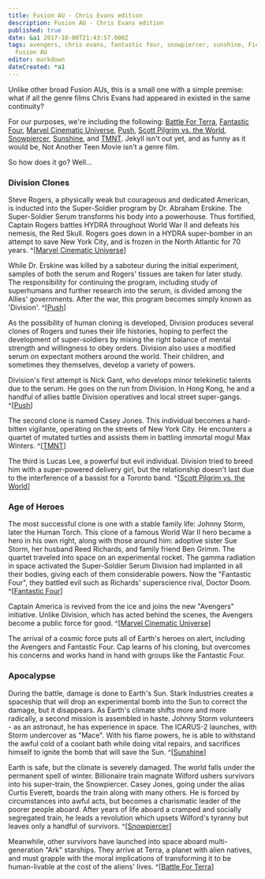 ```yaml
---
title: Fusion AU - Chris Evans edition
description: Fusion AU - Chris Evans edition
published: true
date: &a1 2017-10-08T21:43:57.000Z
tags: avengers, chris evans, fantastic four, snowpiercer, sunshine, Fiction,
  Fusion AU
editor: markdown
dateCreated: *a1
---
```


Unlike other broad Fusion AUs, this is a small one with a simple premise:
what if all the genre films Chris Evans had appeared in existed in the same continuity?

<!-- more -->

For our purposes, we're including the following:
[Battle For Terra],
[Fantastic Four],
[Marvel Cinematic Universe],
[Push],
[Scott Pilgrim vs. the World],
[Snowpiercer],
[Sunshine], and
[TMNT].
Jekyll isn't out yet, and as funny as it would be, Not Another Teen Movie isn't a genre film.

So how does it go? Well...

### Division Clones

Steve Rogers, a physically weak but courageous and dedicated American,
is inducted into the Super-Soldier program by Dr. Abraham Erskine.
The Super-Soldier Serum transforms his body into a powerhouse.
Thus fortified, Captain Rogers battles HYDRA throughout World War II
and defeats his nemesis, the Red Skull.
Rogers goes down in a HYDRA super-bomber in an attempt to save New York City,
and is frozen in the North Atlantic for 70 years.
^[[Marvel Cinematic Universe]]

While Dr. Erskine was killed by a saboteur during the initial experiment,
samples of both the serum and Rogers' tissues are taken for later study.
The responsibility for continuing the program, including study of superhumans
and further research into the serum, is divided among the Allies' governments.
After the war, this program becomes simply known as 'Division'. ^[[Push]]

As the possibility of human cloning is developed,
Division produces several clones of Rogers
and tunes their life histories,
hoping to perfect the development of super-soldiers
by mixing the right balance of mental strength and willingness to obey orders.
Division also uses a modified serum on expectant mothers around the world.
Their children, and sometimes they themselves,
develop a variety of powers.

Division's first attempt is Nick Gant, who develops minor telekinetic talents due to the serum.
He goes on the run from Division.
In Hong Kong, he and a handful of allies battle Division operatives and local street super-gangs.
^[[Push]]

The second clone is named Casey Jones.
This individual becomes a hard-bitten vigilante,
operating on the streets of New York City.
He encounters a quartet of mutated turtles
and assists them in battling immortal mogul Max Winters.
^[[TMNT]]

The third is Lucas Lee, a powerful but evil individual.
Division tried to breed him with a super-powered delivery girl,
but the relationship doesn't last due to the interference
of a bassist for a Toronto band.
^[[Scott Pilgrim vs. the World]]

### Age of Heroes

The most successful clone is one with a stable family life:
Johnny Storm, later the Human Torch.
This clone of a famous World War II hero
became a hero in his own right,
along with those around him: adoptive sister Sue Storm,
her husband Reed Richards, and family friend Ben Grimm.
The quartet traveled into space on an experimental rocket.
The gamma radiation in space activated the Super-Soldier Serum
Division had implanted in all their bodies,
giving each of them considerable powers.
Now the "Fantastic Four", they battled evil such as Richards'
superscience rival, Doctor Doom.
^[[Fantastic Four]]

Captain America is revived from the ice
and joins the new "Avengers" initiative.
Unlike Division, which has acted behind the scenes,
the Avengers become a public force for good.
^[[Marvel Cinematic Universe]]

The arrival of a cosmic force puts all of Earth's heroes
on alert, including the Avengers and Fantastic Four.
Cap learns of his cloning, but overcomes his concerns
and works hand in hand with groups like the Fantastic Four.

### Apocalypse

During the battle, damage is done to Earth's Sun.
Stark Industries creates a spaceship that will drop an experimental
bomb into the Sun to correct the damage, but it disappears.
As Earth's climate shifts more and more radically,
a second mission is assembled in haste.
Johnny Storm volunteers - as an astronaut, he has experience in space.
The ICARUS-2 launches, with Storm undercover as "Mace".
With his flame powers, he is able to withstand the awful cold
of a coolant bath while doing vital repairs,
and sacrifices himself to ignite the bomb that will save the Sun.
^[[Sunshine]]

Earth is safe, but the climate is severely damaged.
The world falls under the permanent spell of winter.
Billionaire train magnate Wilford ushers survivors
into his super-train, the Snowpiercer.
Casey Jones, going under the alias Curtis Everett,
boards the train along with many others.
He is forced by circumstances into awful acts,
but becomes a charismatic leader of the poorer people aboard.
After years of life aboard a cramped and socially
segregated train, he leads a revolution which
upsets Wilford's tyranny but leaves only a handful of survivors.
^[[Snowpiercer]]

Meanwhile, other survivors have launched into space aboard
multi-generation "Ark" starships.
They arrive at Terra, a planet with alien natives,
and must grapple with the moral implications of
transforming it to be human-livable
at the cost of the aliens' lives.
^[[Battle For Terra]]

[Battle For Terra]: http://tvtropes.org/pmwiki/pmwiki.php/WesternAnimation/BattleForTerra
[Fantastic Four]: http://tvtropes.org/pmwiki/pmwiki.php/Film/FantasticFour2005
[Marvel Cinematic Universe]: http://tvtropes.org/pmwiki/pmwiki.php/Franchise/MarvelCinematicUniverse
[Push]: http://tvtropes.org/pmwiki/pmwiki.php/Film/Push
[Scott Pilgrim vs. the World]: http://tvtropes.org/pmwiki/pmwiki.php/Film/ScottPilgrimVsTheWorld
[Snowpiercer]: http://tvtropes.org/pmwiki/pmwiki.php/Film/Snowpiercer
[Sunshine]: http://tvtropes.org/pmwiki/pmwiki.php/Film/Sunshine
[TMNT]: http://tvtropes.org/pmwiki/pmwiki.php/WesternAnimation/TMNT